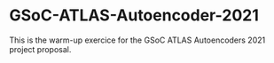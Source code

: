 # GSoC-ATLAS-Autoencoder-2021
This is the warm-up exercice for the GSoC ATLAS Autoencoders 2021 project proposal.

